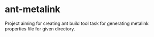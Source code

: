 # ant-metalink

Project aiming for creating ant build tool task for generating metalink properties file for given directory.
